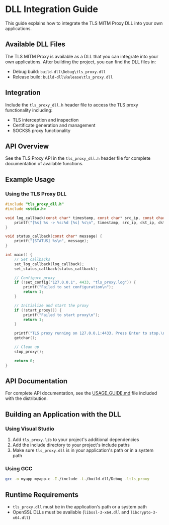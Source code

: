 # DLL Integration Guide

This guide explains how to integrate the TLS MITM Proxy DLL into your own applications.

## Available DLL Files

The TLS MITM Proxy is available as a DLL that you can integrate into your own applications. After building the project, you can find the DLL files in:

- Debug build: `build-dll\Debug\tls_proxy.dll`
- Release build: `build-dll\Release\tls_proxy.dll`

## Integration

Include the `tls_proxy_dll.h` header file to access the TLS proxy functionality including:
- TLS interception and inspection
- Certificate generation and management
- SOCKS5 proxy functionality

## API Overview

See the TLS Proxy API in the `tls_proxy_dll.h` header file for complete documentation of available functions.

## Example Usage

### Using the TLS Proxy DLL

```c
#include "tls_proxy_dll.h"
#include <stdio.h>

void log_callback(const char* timestamp, const char* src_ip, const char* dst_ip, int dst_port, const char* type, const char* data) {
    printf("[%s] %s -> %s:%d [%s] %s\n", timestamp, src_ip, dst_ip, dst_port, type, data);
}

void status_callback(const char* message) {
    printf("[STATUS] %s\n", message);
}

int main() {
    // Set callbacks
    set_log_callback(log_callback);
    set_status_callback(status_callback);

    // Configure proxy
    if (!set_config("127.0.0.1", 4433, "tls_proxy.log")) {
        printf("Failed to set configuration\n");
        return 1;
    }

    // Initialize and start the proxy
    if (!start_proxy()) {
        printf("Failed to start proxy\n");
        return 1;
    }

    printf("TLS proxy running on 127.0.0.1:4433. Press Enter to stop.\n");
    getchar();

    // Clean up
    stop_proxy();

    return 0;
}
```

## API Documentation

For complete API documentation, see the [USAGE_GUIDE.md](USAGE_GUIDE.md) file included with the distribution.

## Building an Application with the DLL

### Using Visual Studio

1. Add `tls_proxy.lib` to your project's additional dependencies
2. Add the include directory to your project's include paths
3. Make sure `tls_proxy.dll` is in your application's path or in a system path

### Using GCC

```bash
gcc -o myapp myapp.c -I./include -L./build-dll/Debug -ltls_proxy
```

## Runtime Requirements

- `tls_proxy.dll` must be in the application's path or a system path
- OpenSSL DLLs must be available (`libssl-3-x64.dll` and `libcrypto-3-x64.dll`)
